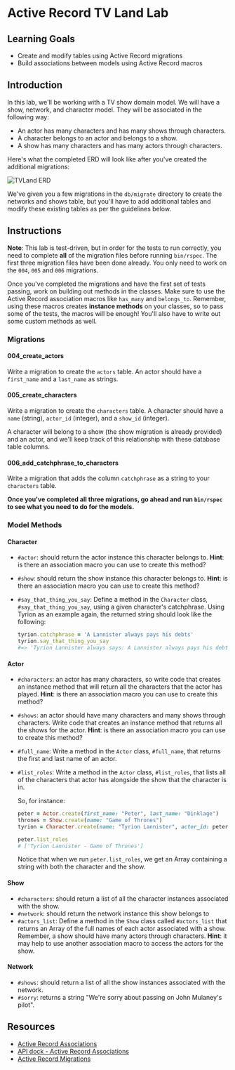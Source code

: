 # Active Record TV Land Lab

## Learning Goals

- Create and modify tables using Active Record migrations
- Build associations between models using Active Record macros

## Introduction

In this lab, we'll be working with a TV show domain model. We will have a show,
network, and character model. They will be associated in the following way:

- An actor has many characters and has many shows through characters.
- A character belongs to an actor and belongs to a show.
- A show has many characters and has many actors through characters.

Here's what the completed ERD will look like after you've created the additional
migrations:

![TVLand ERD](https://curriculum-content.s3.amazonaws.com/phase-3/active-record-associations-tvland-lab/tvland-erd.png)

We've given you a few migrations in the `db/migrate` directory to create the
networks and shows table, but you'll have to add additional tables and modify
these existing tables as per the guidelines below.

## Instructions

**Note**: This lab is test-driven, but in order for the tests to run correctly,
you need to complete **all** of the migration files before running `bin/rspec`.
The first three migration files have been done already. You only need to work on
the `004`, `005` and `006` migrations.

Once you've completed the migrations and have the first set of tests passing,
work on building out methods in the classes. Make sure to use the Active Record
association macros like `has_many` and `belongs_to`. Remember, using these
macros creates **instance methods** on your classes, so to pass some of the
tests, the macros will be enough! You'll also have to write out some custom
methods as well.

### Migrations

#### 004_create_actors

Write a migration to create the `actors` table. An actor should have a
`first_name` and a `last_name` as strings.

#### 005_create_characters

Write a migration to create the `characters` table. A character should have a
`name` (string), `actor_id` (integer), and a `show_id` (integer).

A character will belong to a show (the show migration is already provided) and
an actor, and we'll keep track of this relationship with these database table
columns.

#### 006_add_catchphrase_to_characters

Write a migration that adds the column `catchphrase` as a string to your
`characters` table.

**Once you've completed all three migrations, go ahead and run `bin/rspec` to
see what you need to do for the models.**

### Model Methods

#### Character

- `#actor`: should return the actor instance this character belongs to.
  **Hint**: is there an association macro you can use to create this method?
- `#show`: should return the show instance this character belongs to. **Hint**:
  is there an association macro you can use to create this method?
- `#say_that_thing_you_say`: Define a method in the `Character` class,
  `#say_that_thing_you_say`, using a given character's catchphrase. Using Tyrion
  as an example again, the returned string should look like the following:

  ```ruby
  tyrion.catchphrase = 'A Lannister always pays his debts'
  tyrion.say_that_thing_you_say
  #=> 'Tyrion Lannister always says: A Lannister always pays his debts'
  ```

#### Actor

- `#characters`: an actor has many characters, so write code that creates an
  instance method that will return all the characters that the actor has played.
  **Hint**: is there an association macro you can use to create this method?
- `#shows`: an actor should have many characters and many shows through
  characters. Write code that creates an instance method that returns all the
  shows for the actor. **Hint**: is there an association macro you can use to
  create this method?
- `#full_name`: Write a method in the `Actor` class, `#full_name`, that returns
  the first and last name of an actor.
- `#list_roles`: Write a method in the `Actor` class, `#list_roles`, that lists
  all of the characters that actor has alongside the show that the character is
  in.

  So, for instance:

  ```ruby
  peter = Actor.create(first_name: "Peter", last_name: "Dinklage")
  thrones = Show.create(name: "Game of Thrones")
  tyrion = Character.create(name: "Tyrion Lannister", actor_id: peter.id, show_id: thrones.id)

  peter.list_roles
  # ['Tyrion Lannister - Game of Thrones']
  ```

  Notice that when we run `peter.list_roles`, we get an Array containing a
  string with both the character and the show.

#### Show

- `#characters`: should return a list of all the character instances associated with
  the show.
- `#network`: should return the network instance this show belongs to
- `#actors_list`: Define a method in the `Show` class called `#actors_list` that
  returns an Array of the full names of each actor associated with a show.
  Remember, a show should have many actors through characters. **Hint**: it may
  help to use another association macro to access the actors for the show.

#### Network

- `#shows`: should return a list of all the show instances associated with
  the network.
- `#sorry`: returns a string "We're sorry about passing on John Mulaney's
  pilot".

## Resources

- [Active Record Associations](http://guides.rubyonrails.org/association_basics.html)
- [API dock - Active Record Associations](https://apidock.com/rails/ActiveRecord/Associations/ClassMethods)
- [Active Record Migrations](https://guides.rubyonrails.org/active_record_migrations.html)
